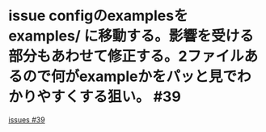 # issue configのexamplesを examples/ に移動する。影響を受ける部分もあわせて修正する。2ファイルあるので何がexampleかをパッと見でわかりやすくする狙い。 #39
[issues #39](https://github.com/cat2151/cat-file-watcher/issues/39)


